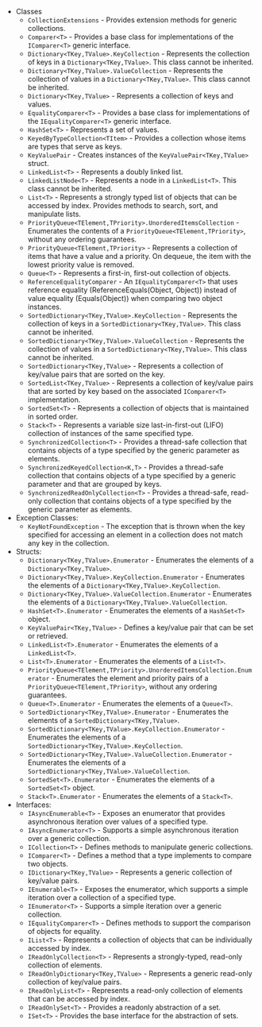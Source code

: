 * Classes
  * `CollectionExtensions` - Provides extension methods for generic collections.
  * `Comparer<T>` - Provides a base class for implementations of the `IComparer<T>` generic interface.
  * `Dictionary<TKey,TValue>.KeyCollection` - Represents the collection of keys in a `Dictionary<TKey,TValue>`. This class cannot be inherited.
  * `Dictionary<TKey,TValue>.ValueCollection` - Represents the collection of values in a `Dictionary<TKey,TValue>`. This class cannot be inherited.
  * `Dictionary<TKey,TValue>` - Represents a collection of keys and values.
  * `EqualityComparer<T>` - Provides a base class for implementations of the `IEqualityComparer<T>` generic interface.
  * `HashSet<T>` - Represents a set of values.
  * `KeyedByTypeCollection<TItem>` - Provides a collection whose items are types that serve as keys.
  * `KeyValuePair` - Creates instances of the `KeyValuePair<TKey,TValue>` struct.
  * `LinkedList<T>` - Represents a doubly linked list.
  * `LinkedListNode<T>` - Represents a node in a `LinkedList<T>`. This class cannot be inherited.
  * `List<T>` - Represents a strongly typed list of objects that can be accessed by index. Provides methods to search, sort, and manipulate lists.
  * `PriorityQueue<TElement,TPriority>.UnorderedItemsCollection` - Enumerates the contents of a `PriorityQueue<TElement,TPriority>`, without any ordering guarantees.
  * `PriorityQueue<TElement,TPriority>` - Represents a collection of items that have a value and a priority. On dequeue, the item with the lowest priority value is removed.
  * `Queue<T>` - Represents a first-in, first-out collection of objects.
  * `ReferenceEqualityComparer` - An `IEqualityComparer<T>` that uses reference equality (ReferenceEquals(Object, Object)) instead of value equality (Equals(Object)) when comparing two object instances.
  * `SortedDictionary<TKey,TValue>.KeyCollection` - Represents the collection of keys in a `SortedDictionary<TKey,TValue>`. This class cannot be inherited.
  * `SortedDictionary<TKey,TValue>.ValueCollection` - Represents the collection of values in a `SortedDictionary<TKey,TValue>`. This class cannot be inherited.
  * `SortedDictionary<TKey,TValue>` - Represents a collection of key/value pairs that are sorted on the key.
  * `SortedList<TKey,TValue>` - Represents a collection of key/value pairs that are sorted by key based on the associated `IComparer<T>` implementation.
  * `SortedSet<T>` - Represents a collection of objects that is maintained in sorted order.
  * `Stack<T>` - Represents a variable size last-in-first-out (LIFO) collection of instances of the same specified type.
  * `SynchronizedCollection<T>` - Provides a thread-safe collection that contains objects of a type specified by the generic parameter as elements.
  * `SynchronizedKeyedCollection<K,T>` - Provides a thread-safe collection that contains objects of a type specified by a generic parameter and that are grouped by keys.
  * `SynchronizedReadOnlyCollection<T>` - Provides a thread-safe, read-only collection that contains objects of a type specified by the generic parameter as elements.
* Exception Classes:
  * `KeyNotFoundException` - The exception that is thrown when the key specified for accessing an element in a collection does not match any key in the collection.
* Structs:
  * `Dictionary<TKey,TValue>.Enumerator` - Enumerates the elements of a `Dictionary<TKey,TValue>`.
  * `Dictionary<TKey,TValue>.KeyCollection.Enumerator` - Enumerates the elements of a `Dictionary<TKey,TValue>.KeyCollection`.
  * `Dictionary<TKey,TValue>.ValueCollection.Enumerator` - Enumerates the elements of a `Dictionary<TKey,TValue>.ValueCollection`.
  * `HashSet<T>.Enumerator` - Enumerates the elements of a `HashSet<T>` object.
  * `KeyValuePair<TKey,TValue>` - Defines a key/value pair that can be set or retrieved.
  * `LinkedList<T>.Enumerator` - Enumerates the elements of a `LinkedList<T>`.
  * `List<T>.Enumerator` - Enumerates the elements of a `List<T>`.
  * `PriorityQueue<TElement,TPriority>.UnorderedItemsCollection.Enumerator` - Enumerates the element and priority pairs of a `PriorityQueue<TElement,TPriority>`, without any ordering guarantees.
  * `Queue<T>.Enumerator` - Enumerates the elements of a `Queue<T>`.
  * `SortedDictionary<TKey,TValue>.Enumerator` - Enumerates the elements of a `SortedDictionary<TKey,TValue>`.
  * `SortedDictionary<TKey,TValue>.KeyCollection.Enumerator` - Enumerates the elements of a `SortedDictionary<TKey,TValue>.KeyCollection`.
  * `SortedDictionary<TKey,TValue>.ValueCollection.Enumerator` - Enumerates the elements of a `SortedDictionary<TKey,TValue>.ValueCollection`.
  * `SortedSet<T>.Enumerator` - Enumerates the elements of a `SortedSet<T>` object.
  * `Stack<T>.Enumerator` - Enumerates the elements of a `Stack<T>`.
* Interfaces:
  * `IAsyncEnumerable<T>` - Exposes an enumerator that provides asynchronous iteration over values of a specified type.
  * `IAsyncEnumerator<T>` - Supports a simple asynchronous iteration over a generic collection.
  * `ICollection<T>` - Defines methods to manipulate generic collections.
  * `IComparer<T>` - Defines a method that a type implements to compare two objects.
  * `IDictionary<TKey,TValue>` - Represents a generic collection of key/value pairs.
  * `IEnumerable<T>` - Exposes the enumerator, which supports a simple iteration over a collection of a specified type.
  * `IEnumerator<T>` - Supports a simple iteration over a generic collection.
  * `IEqualityComparer<T>` - Defines methods to support the comparison of objects for equality.
  * `IList<T>` - Represents a collection of objects that can be individually accessed by index.
  * `IReadOnlyCollection<T>` - Represents a strongly-typed, read-only collection of elements.
  * `IReadOnlyDictionary<TKey,TValue>` - Represents a generic read-only collection of key/value pairs.
  * `IReadOnlyList<T>` - Represents a read-only collection of elements that can be accessed by index.
  * `IReadOnlySet<T>` - Provides a readonly abstraction of a set.
  * `ISet<T>` - Provides the base interface for the abstraction of sets.
